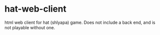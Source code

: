 # hat-web-client
html web client for hat (shlyapa) game. Does not include a back end, and is not playable without one.
